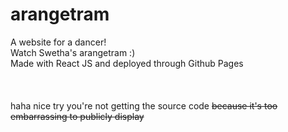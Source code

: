 # arangetram
A website for a dancer!<br>
Watch Swetha's arangetram :)<br>
Made with React JS and deployed through Github Pages<br><br><br><br>
haha nice try you're not getting the source code <del>because it's too embarrassing to publicly display</del>
